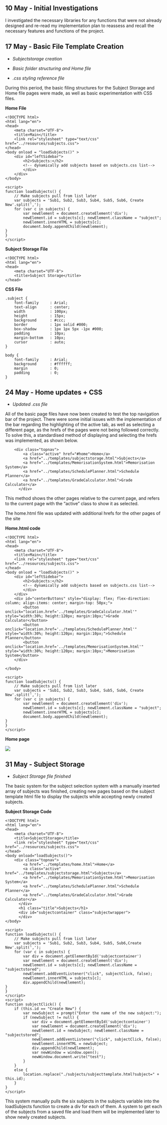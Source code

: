 ## 10 May - Initial Investigations<a id="10-may---initial-investigations"></a>

I investigated the necessary libraries for any functions that were not already designed and re-read my implementation plan to reassess and recall the necessary features and functions of the project.


## 17 May - Basic File Template Creation<a id="17-may---basic-file-template-creation"></a>

- _Subjectstorage creation_

- _Basic folder structuring and Home file_

- _.css styling reference file_

During this period, the basic filing structures for the Subject Storage and Home file pages were made, as well as basic experimentation with CSS files.

**Home File**

    <!DOCTYPE html>
    <html lang="en">
    <head>
        <meta charset="UTF-8">
        <title>Main</title>
        <link rel="stylesheet" type="text/css" href="../resources/subjects.css">
    </head>
    <body onload = "loadSubjects()" >
        <div id="leftSidebar">
            <h2>Subjects:</h2>
            <!-- dynamically add subjects based on subjects.css list-->
            </div>
        </div>
    </body>

<!---->

    <script>
    function loadSubjects() {
        // Make subjects pull from list later
        var subjects = 'Sub1, Sub2, Sub3, Sub4, Sub5, Sub6, Create New'.split(',');
        for (var c in subjects) {
            var newElement = document.createElement('div');
            newElement.id = subjects[c]; newElement.className = "subject";
            newElement.innerHTML = subjects[c];
            document.body.appendChild(newElement);
    }
    }
    </script>

**Subject Storage File**

    <!DOCTYPE html>
    <html lang="en">
    <head>
        <meta charset="UTF-8">
        <title>Subject Storage</title>
    </head>

**CSS File**

    .subject {
        font-family     : Arial;
        text-align      : center;
        width           : 100px;
        height          : 15px;
        background      : #ccc;
        border          : 1px solid #000;
        box-shadow      : 1px 1px 5px -1px #000;
        padding         : 10px;
        margin-bottom   : 10px;
        cursor          : auto;
    }

<!---->

    body {
        font-family     : Arial;
        background      : #ffffff;
        margin          : 0;
        padding         : 0;
    }


## 24 May - Home updates + CSS<a id="24-may---home-updates--css"></a>

- _Updated .css file_

All of the basic page files have now been created to test the top navigation bar of the project. There were some initial issues with the implementation of the bar regarding the highlighting of the active tab, as well as selecting a different page, as the hrefs of the pages were not being followed correctly. To solve this, a standardised method of displaying and selecting the hrefs was implemented, as shown below.

        <div class="topnav">
            <a class="active" href="#home">Home</a>
            <a href="../templates/subjectstorage.html">Subjects</a>
            <a href="../templates/MemorisationSystem.html">Memorisation System</a>
            <a href="../templates/SchedulePlanner.html">Schedule Planner</a>
            <a href="../templates/GradeCalculator.html">Grade Calculator</a>
          </div>

This method shows the other pages relative to the current page, and refers to the current page with the “active” class to show it as selected. 

The home.html file was updated with additional hrefs for the other pages of the site

**Home.html code**

    <!DOCTYPE html>
    <html lang="en">
    <head>
        <meta charset="UTF-8">
        <title>Main</title>
        <link rel="stylesheet" type="text/css" href="../resources/subjects.css">
    </head>
    <body onload = "loadSubjects()" >
        <div id="leftSidebar">
            <h2>Subjects:</h2>
            <!-- dynamically add subjects based on subjects.css list-->
            </div>
        </div>
        <div id="centerButtons" style="display: flex; flex-direction: column; align-items: center; margin-top: 50px;">
            <button onclick="location.href='../templates/GradeCalculator.html'" style="width:30%; height:120px; margin:10px;">Grade Calculator</button>
            <button onclick="location.href='../templates/SchedulePlanner.html'" style="width:30%; height:120px; margin:10px;">Schedule Planner</button>
            <button onclick="location.href='../templates/MemorisationSystem.html'" style="width:30%; height:120px; margin:10px;">Memorisation System</button>
        </div>

<!---->

    </body>

<!---->

    <script>
    function loadSubjects() {
        // Make subjects pull from list later
        var subjects = 'Sub1, Sub2, Sub3, Sub4, Sub5, Sub6, Create New'.split(',');
        for (var c in subjects) {
            var newElement = document.createElement('div');
            newElement.id = subjects[c]; newElement.className = "subject";
            newElement.innerHTML = subjects[c];
            document.body.appendChild(newElement);
    }
    }
    </script>

**Home page**

![](https://lh7-us.googleusercontent.com/docsz/AD_4nXeW-AVegIza2gLgdy7kRHbzi16b8ZKNMv_CeC6w1fQLducFmpHt-OzeKjW4Dhzl_kpKqS5niSIhC6zoWLQLAL_YD7loLalawm1JGwmYLnSnhEg1-zEIow5myLr9QOY84oaM5XMY-78AFhnbokheuMXmSis7?key=gN0_xdxwyMMxbxbHXeBexA)


## 31 May - Subject Storage<a id="31-may---subject-storage"></a>

- _Subject Storage file finished_

The basic system for the subject selection system with a manually inserted array of subjects was finished, creating new pages based on the subject template html file to display the subjects while accepting newly created subjects.

**Subject Storage Code**

    <!DOCTYPE html>
    <html lang="en">
    <head>
        <meta charset="UTF-8">
        <title>SubjectStorage</title>
        <link rel="stylesheet" type="text/css" href="../resources/subjects.css">
    </head>
    <body onload="loadSubjects()">
        <div class="topnav">
            <a href="../templates/home.html">Home</a>
            <a class="active" href="../templates/subjectstorage.html">Subjects</a>
            <a href="../templates/MemorisationSystem.html">Memorisation System</a>
            <a href="../templates/SchedulePlanner.html">Schedule Planner</a>
            <a href="../templates/GradeCalculator.html">Grade Calculator</a>
          </div>
          <h1 class="title">Subjects</h1>
          <div id="subjectcontainer" class="subjectwrapper">
          </div>
    </body>

<!---->

    <script>
    function loadSubjects() {
        // Make subjects pull from list later
        var subjects = 'Sub1, Sub2, Sub3, Sub4, Sub5, Sub6,Create New'.split(',');
        for (var c in subjects) {
            var div = document.getElementById('subjectcontainer')
            var newElement = document.createElement('div');
            newElement.id = subjects[c]; newElement.className = "subjectstored";
            newElement.addEventListener("click", subjectClick, false);
            newElement.innerHTML = subjects[c];
            div.appendChild(newElement);
    }
    }
    </script>
    <script>
    function subjectClick() {
        if (this.id == "Create New") {
            var newSubject = prompt("Enter the name of the new subject:");
            if (newSubject != null) {
                var div = document.getElementById('subjectcontainer')
                var newElement = document.createElement('div');
                newElement.id = newSubject; newElement.className = "subjectstored";
                newElement.addEventListener("click", subjectClick, false);
                newElement.innerHTML = newSubject;
                div.appendChild(newElement);
                var newWindow = window.open();
                newWindow.document.write("test");
            }
        }
        else {
            location.replace("./subjects/subjecttemplate.html?subject=" + this.id);
        }
    }
    </script>

This system manually pulls the six subjects in the subjects variable into the loadSubjects function to create a div for each of them. A system to get each of the subjects from a saved file and load them will be implemented later to show newly created subjects.

\
\
\
\
\
\
\
\
\
\
\
\
\
\
\
\
\
\
\
\
\
\
\
\
\
\
\
\
\
\



## 6 June - Schedule Planner and Subject Storage<a id="6-june---schedule-planner-and-subject-storage"></a>

Added basic template versions of all planned pages to test the top sidebar as a way to select different pages.

- _Schedule Planner_

The subject storage file was reworked to implement file loading to import subjects. This included implementing a number of functions to split down the file and get the arrays created from its’ data, split by the commas in the arrays.

**Subject Storage Final Version**

    <!DOCTYPE html>
    <html lang="en">
    <head>
        <meta charset="UTF-8">
        <title>SubjectStorage</title>
        <link rel="stylesheet" type="text/css" href="../resources/subjects.css">
        <script src="../javascript/main.js"></script>
    </head>
    <body onload="loadSubjects()">
        <div class="topnav">
            <a href="../templates/home.html">Home</a>
            <a class="active" href="../templates/subjectstorage.html">Subjects</a>
            <a href="../templates/MemorisationSystem.html">Memorisation System</a>
            <a href="../templates/SchedulePlanner.html">Schedule Planner</a>
            <a href="../templates/GradeCalculator.html">Grade Calculator</a>
          </div>
          <h1 class="title">Subjects</h1>
          <label for="TasksInput" class="btn loadbtn" style="margin-left:39%"">Load subjects from Subjectgrades file</label>
          <input id="TasksInput" style="visibility:hidden;" type="file" onchange='openTasksFile(event)'>
          <div id="subjectcontainer" class="subjectwrapper">
          </div>
    </body>

<!---->

    <script>
        const openTasksFile = (e) => {
            e.target.files[0].text().then((t) => {
                const outcome = t.split(/\r?\n/);
                console.log("File content:", outcome);
                const dataLines = outcome.slice(1);
                [group1, group2, group3] = splitAndGroupArrays(dataLines);
                console.log("Subjects Found:", group1);
                group1 = uniq(group1);
                console.log("Unique Subjects Found:", group1);
                group1.push("Create New");
                group1.forEach(subject => {
                    var div = document.getElementById('subjectcontainer')
                    var newElement = document.createElement('div');
                    newElement.id = subject; newElement.className = "subjectstored";
                    newElement.addEventListener("click", subjectClick, false);
                    newElement.innerHTML = subject;
                    div.appendChild(newElement);
                });

<!---->

            });
        };
        function splitAndGroupArrays(arrays) {
            let group1 = [];
            let group2 = [];
            let group3 = [];

<!---->

            arrays.forEach(array => {
                let sections = array.split(',');
                if (sections.length === 3) {
                    group1.push(sections[0].trim());
                    group2.push(sections[1].trim());
                    group3.push(sections[2].trim());
                } else {
                    console.warn("Error", array);
                }
            });
            return [group1, group2, group3];
        }
    </script>

![](https://lh7-us.googleusercontent.com/docsz/AD_4nXdGmu2-y2foTtRQYpTk9mO8e0U272cpxl8Ab100cZs-pbPX_bFaYEwAByXpLh97ZVPfyp2xwsaZ1nQ_DhtbvVnOi9sTFgSvRv6hU4HWOp8-QBQRkY-1t5QHAo0_JTIo3mg4a3zZqY4KUqCemsW7eyzx86k?key=gN0_xdxwyMMxbxbHXeBexA)

While creating the file reading method, it was discovered that files cannot be written to in a Javascript environment without a backend server for security reasons, causing any newly created files to be required to be locally stored.

I looked into the implementation of the schedule planner file, and assessing the different options to create the calendar and tasks menu. After looking between various libraries, the one that I ended up utilising was the FullCalendar module due to its’ simple implementation without the requirement for the end user to download any files and its’ unreliance on any backend servers, an issue faced with the manhole library.

From here, the implementation of the schedule planner was relatively simple. Initially, the main calendar was implemented without any task functionality using the basic structure laid out in the FullCalendar documentation. 

**Basic Page Code**

    <!DOCTYPE html>
    <html lang="en">
    <head>
        <meta charset="UTF-8">
        <title>SchedulePlanner</title>
        <link rel="stylesheet" type="text/css" href="../resources/subjects.css">
        <script src='https://cdn.jsdelivr.net/npm/fullcalendar@6.1.14/index.global.min.js'></script>
    </head>
    <body onload = "loadSubjects()" >
        <div class="topnav">
            <a href="../templates/home.html">Home</a>
            <a href="../templates/subjectstorage.html">Subjects</a>
            <a href="../templates/MemorisationSystem.html">Memorisation System</a>
            <a class="active" href="../templates/SchedulePlanner.html">Schedule Planner</a>
            <a href="../templates/GradeCalculator.html">Grade Calculator</a>
          </div>
          <h1 class="title">Schedule Planner</h1>
          <div id='calendar'></div>
    </body>
    <script>
        document.addEventListener('DOMContentLoaded', function() {
          calendarEl = document.getElementById('calendar');
          calendar = new FullCalendar.Calendar(calendarEl, {
            initialView: 'dayGridMonth',
            selectable: true,
            height:"auto"
          });
          calendar.render();
        });

**Basic Schedule Planner Menu**

![](https://lh7-us.googleusercontent.com/docsz/AD_4nXd0yv2kNzIzOK677936wSGgIypasXf0S8un7tszFCcnF9eTVySCGHMB0tSG8M8hsru9DbtuBLc9x759kdyopep0mLqu6j-iyL1AFv6TgP8w5su0uP8OAsuDCKsFji5cd2-K8pllite2XdzxW_I50P-6fZI?key=gN0_xdxwyMMxbxbHXeBexA)

A basic tasks system was then introduced, however it still lacks the details view within the popout menu.

**Basic Tasks Menu**

    <!DOCTYPE html>
    <html lang="en">
    <head>
        <meta charset="UTF-8">
        <title>SchedulePlanner</title>
        <link rel="stylesheet" type="text/css" href="../resources/subjects.css">
        <script src='https://cdn.jsdelivr.net/npm/fullcalendar@6.1.14/index.global.min.js'></script>
        <script src="../javascript/main.js"></script>
    </head>
    <body>
        <div class="topnav">
            <a href="../templates/home.html">Home</a>
            <a href="../templates/subjectstorage.html">Subjects</a>
            <a href="../templates/MemorisationSystem.html">Memorisation System</a>
            <a class="active" href="../templates/SchedulePlanner.html">Schedule Planner</a>
            <a href="../templates/GradeCalculator.html">Grade Calculator</a>
        </div>
        <h1 class="title">Schedule Planner</h1>
        <button id="loadFileBtn" class="btn">Select Schedule File</button>
        <button id="createTaskBtn" class="btn">Create New Task</button>
        <div id='calendar'></div>

<!---->

        <script>
            document.addEventListener('DOMContentLoaded', function() {
                // Initialize the calendar element
                calendarEl = document.getElementById('calendar');
                calendar = new FullCalendar.Calendar(calendarEl, {
                    events: [],
                    initialView: 'dayGridMonth',
                    selectable: true,
                    height: "auto",
                    eventMouseEnter: function(info) {
                showTaskDetails(info.event);
            },
            eventMouseLeave: function() {
                hideTaskDetails();
            }
                });
                calendar.render();

<!---->

                document.getElementById('loadFileBtn').addEventListener('click', loadSubjects);
                document.getElementById('createTaskBtn').addEventListener('click', createTask);
                document.getElementById('saveTaskBtn').addEventListener('click', saveTask);
                document.getElementById('cancelTaskBtn').addEventListener('click', closeTaskModal);
            });

<!---->

            function showTaskDetails(event) {
                const detailsDiv = document.createElement('div');
                detailsDiv.id = 'taskDetailsHover';
                detailsDiv.style.position = 'absolute';
                detailsDiv.style.backgroundColor = 'white';
                detailsDiv.style.border = '1px solid black';
                detailsDiv.style.padding = '10px';
                detailsDiv.style.zIndex = '1000';
                detailsDiv.innerHTML = `
                    <strong>${event.title}</strong><br>
                    Start: ${event.start.toLocaleString()}<br>
                    End: ${event.end ? event.end.toLocaleString() : 'N/A'}<br>
                    Details: ${event.extendedProps.details || 'No details provided'}
                `;
           
                function hideTaskDetails() {
                    const detailsDiv = document.getElementById('taskDetailsHover');
                    if (detailsDiv) {
                        detailsDiv.remove();
                }
            }
        document.body.appendChild(detailsDiv);
        document.addEventListener('mousemove', function moveListener(e) {
            detailsDiv.style.left = e.pageX + 10 + 'px';
            detailsDiv.style.top = e.pageY + 10 + 'px';
        }, { once: true });
    }

<!---->

            function loadSubjects() {
                const input = document.createElement('input');
                input.type = 'file';
                input.onchange = openSubjectsFile;
                input.click();
            }

<!---->

            const openSubjectsFile = (e) => {
                e.target.files[0].text().then((t) => {
                    const outcome = t.split(/\r?\n/);
                    console.log("File content:", outcome);
                    const dataLines = outcome.slice(1);
                    const [titles, starts, ends, colors] = splitAndGroupArrays(dataLines);
                    console.log("Titles:", titles);
                    console.log("Starts:", starts);
                    console.log("Ends:", ends);
                    console.log("Colors:", colors);

<!---->

                    const events = titles.map((title, index) => ({
                        title: title,
                        start: starts[index],
                        end: ends[index],
                        color: colors[index]
                    }));

<!---->

                    localStorage.setItem('scheduleEvents', JSON.stringify(events));

<!---->

                    updateCalendar();
                });
            };

<!---->

            function splitAndGroupArrays(arrays) {
                let group1 = [];
                let group2 = [];
                let group3 = [];
                let group4 = [];
                let group5 = [];

<!---->

                arrays.forEach(array => {
                    let sections = array.split(',');

<!---->

                    if (sections.length === 5) {
                        group1.push(sections[0].trim());
                        group2.push(sections[1].trim());
                        group3.push(sections[2].trim());
                        group4.push(sections[3].trim());
                    } else {
                        console.warn("Error", array);
                    }
                });

<!---->

                return [group1, group2, group3, group4];
            }

<!---->

            function createTask() {
            var newTask = prompt("Enter the name of the task:");
            var startDate = prompt("Enter start date of the task (Format - YYYY:MM:DD):");
            var endDate = prompt("Enter end date of the task (Format - YYYY:MM:DD):");
            var details = prompt("Task Details:");
            if (newTask != null) {
                newTask = {
                    title: newTask,
                    start: startDate,
                    end: endDate,
                    details: details
                };
                const existingEvents = JSON.parse(localStorage.getItem('scheduleEvents')) || [];
                existingEvents.push(newTask);
                localStorage.setItem('scheduleEvents', JSON.stringify(existingEvents));
                updateCalendar();
            }
            }

<!---->

            function updateCalendar() {
                const events = JSON.parse(localStorage.getItem('scheduleEvents')) || [];

<!---->

                calendar.removeAllEvents();
                events.forEach(event => calendar.addEvent(event));
                calendar.render();
            }

<!---->

            document.addEventListener('DOMContentLoaded', updateCalendar);
        </script>
    </body>
    </html>

This included a method to create tasks, as well as a method to locally save the created tasks to ensure they remain consistent.

The template for these tasks to be loaded into was also developed in its’ basic form. This template loads the subject information from the subject and creates a basic page around it.

![](https://lh7-us.googleusercontent.com/docsz/AD_4nXebdbECImJUhOYpvla0cBzvUzSo3D155VpdLXLRJ8p_4zqNc7dGXfoi9BfgVtZx9n0nHmkGnz5loCn0ZAJmn-rHg9vAfbo4tVHWwj8dIFj00z7aRW5EJrqI9IZoww5rC4KNjXSZqPdrlNxj97vZPbTGOKg?key=gN0_xdxwyMMxbxbHXeBexA)


## 13 June - Grades Calculator and Memorisation System<a id="13-june---grades-calculator-and-memorisation-system"></a>

The grades system was largely developed utilising similar code from the previous modules, particularly regarding the file loading and array separation functions. 

**Grade Calculator**

    <!DOCTYPE html>
    <html lang="en">
    <head>
        <meta charset="UTF-8">
        <title>Grade Calculator</title>
        <link rel="stylesheet" type="text/css" href="../resources/subjects.css">
    <script src="https://cdnjs.cloudflare.com/ajax/libs/Chart.js/2.9.4/Chart.js"> </script>
    </head>
    <body onload = "init()" >
        <div class="topnav">
            <a href="../templates/home.html">Home</a>
            <a href="../templates/subjectstorage.html">Subjects</a>
            <a href="../templates/MemorisationSystem.html">Memorisation System</a>
            <a href="../templates/SchedulePlanner.html">Schedule Planner</a>
            <a class="active" href="../templates/GradeCalculator.html">Grade Calculator</a>
        </div>
        <h1 class="title">Grade Calculator</h1>
        <label for="TasksInput" class="btn">Select Grades File</label>
        <input id="TasksInput" style="visibility:hidden;" type="file" onchange='openTasksFile(event)'>
        <canvas id="myChart" style="width:100%;max-width:700px"></canvas>
    </body>

<!---->

    <script>
        var xValues = ["A", "B", "C", "D", "E"];
        var yValues = [55, 49, 44, 24, 15];
        var barColors = ["red", "green", "blue", "orange", "brown"];
        var myChart; // Declare myChart globally

<!---->

        function init() {
            // Initialize the chart after the DOM has loaded
            var ctx = document.getElementById('myChart').getContext('2d');
            myChart = new Chart(ctx, {
                type: "bar",
                data: {
                    labels: xValues,
                    datasets: [{
                        backgroundColor: barColors,
                        data: yValues
                    }]
                },
                options: {
                    scales: {
                        yAxes: [{ ticks: { beginAtZero: true } }]
                    },
                    legend: { display: false },
                    title: {
                        display: true,
                        text: "Grades"
                    }
                }
            });
        }

<!---->

        const openTasksFile = (e) => {
            e.target.files[0].text().then((t) => {
                const outcome = t.split(/\r?\n/);
                console.log("File content:", outcome);
                // Skip the header line and process the rest
                const dataLines = outcome.slice(1);
                const [group1, group2, group3] = splitAndGroupArrays(dataLines);
                console.log("Group 1:", group1);
                console.log("Group 2:", group2);
                console.log("Group 3:", group3);

<!---->

                // Update xValues and yValues
                xValues = group2;
                yValues = group3.map(Number); // Ensure grades are numbers

<!---->

                // Redraw the chart with the new data
                updateChart();
            });
        };

<!---->

        function updateChart() {
            myChart.data.labels = xValues;
            myChart.data.datasets[0].data = yValues;
            myChart.update();
        }

<!---->

        function splitAndGroupArrays(arrays) {
            // Initialize arrays to hold grouped sections
            let group1 = [];
            let group2 = [];
            let group3 = [];

<!---->

            // Loop through each array in the input
            arrays.forEach(array => {
                // Split the string by commas
                let sections = array.split(',');

<!---->

                // Add each section to its corresponding group
                if (sections.length === 3) {
                    group1.push(sections[0].trim());
                    group2.push(sections[1].trim());
                    group3.push(sections[2].trim());
                } else {
                    console.warn("Error", array);
                }
            });

<!---->

            // Return the grouped arrays
            return [group1, group2, group3];

The Chart.js library was implemented to ensure that the graphs are as flexible and smooth as possible while ensuring that it can be run off of a users’ local device with no backend support. However, there are currently some issues with calculating the overall grades of the attached file. 

The memorisation system was also designed this week, with a popout window offering the question and possible answers in a similar format to that laid out in the storyboard for the implementation plan.

**Memorisation System Code**

    <!DOCTYPE html>
    <html lang="en">
    <head>
        <meta charset="UTF-8">
        <title>MemorisationSystem</title>
        <link rel="stylesheet" type="text/css" href="../resources/subjects.css">
    </head>
    <body onload="">
        <div class="topnav">
            <a href="../templates/home.html">Home</a>
            <a href="../templates/subjectstorage.html">Subjects</a>
            <a class="active" href="../templates/MemorisationSystem.html">Memorisation System</a>
            <a href="../templates/SchedulePlanner.html">Schedule Planner</a>
            <a href="../templates/GradeCalculator.html">Grade Calculator</a>
        </div>
        <h1 class="title">Memoriser</h1>
        <div class="flashcard-container">
            <h2>Click the "Start" button to select a flashcard file to practice</h2>
            <div class="flashcard-types">
                <button id="startButton">Start</button>
                <input id="questionsFile" type="file" style="visibility:hidden;" onchange='loadQuestions(event)'>
            </div>
            <dialog>
                <div class="flashcard" id="flashcard">
                    <span id="questionText"></span><br>
                    <button id="answer1" onclick="checkAnswer(this)"></button><br>
                    <button id="answer2" onclick="checkAnswer(this)"></button><br>
                    <button id="answer3" onclick="checkAnswer(this)"></button><br>
                    <button id="answer4" onclick="checkAnswer(this)"></button>
                </div>
                <div class="action-buttons">
                    <button onclick="nextQuestion()">Next</button>
                    <button onclick="closeDialog()">Close</button>
                </div>
                <div id="result"></div>
            </dialog>
        </div>
    </body>
    <script>
        let questions = [];
        let currentQuestionIndex = 0;

<!---->

        document.getElementById('startButton').addEventListener('click', function () {
            document.getElementById('questionsFile').click();
        });

<!---->

        function loadQuestions(event) {
            const file = event.target.files[0];
            if (file) {
                file.text().then((text) => {
                    const lines = text.split(/\r?\n/);
                    questions = lines.map(line => line.split(',')).filter(parts => parts.length === 5);
                    console.log(questions);
                    if (questions.length > 0) {
                        currentQuestionIndex = Math.floor(Math.random() * questions.length);
                        showQuestion(currentQuestionIndex);
                        document.querySelector('dialog').showModal();
                    }
                });
            }
        }

<!---->

        function showQuestion(index) {
            const [question, a1, a2, a3, a4] = questions[index];
            document.getElementById('questionText').textContent = question;
           
            // Randomize the order of answers
            const answers = [a1, a2, a3, a4];
            shuffleArray(answers);
           
            document.getElementById('answer1').textContent = answers[0];
            document.getElementById('answer2').textContent = answers[1];
            document.getElementById('answer3').textContent = answers[2];
            document.getElementById('answer4').textContent = answers[3];
           
            document.getElementById('result').textContent = '';
        }

<!---->

        function checkAnswer(button) {
            const selectedAnswer = button.textContent.trim();
            const correctAnswer = questions[currentQuestionIndex][1]; // First answer is correct

<!---->

            const resultDiv = document.getElementById('result');
            if (selectedAnswer === correctAnswer) {
                resultDiv.textContent = 'correct';
                resultDiv.style.color = 'green';
            } else {
                resultDiv.textContent = 'incorrect';
                resultDiv.style.color = 'red';
            }
        }

<!---->

        function nextQuestion() {
            currentQuestionIndex = Math.floor(Math.random() * questions.length);
            showQuestion(currentQuestionIndex);
        }

<!---->

        function closeDialog() {
            document.querySelector('dialog').close();
        }

<!---->

        function shuffleArray(array) {
            for (let i = array.length - 1; i > 0; i--) {
                const j = Math.floor(Math.random() * (i + 1));
                [array[i], array[j]] = [array[j], array[i]];
            }
        }
    </script>
    </html>

![](https://lh7-us.googleusercontent.com/docsz/AD_4nXfmI-uCo9Whitcx5BDafKeOLPkfqffe0BL9wpjCfPL7OLTDXeCGEmXQXvXi3h_hmt2GYv3btyxe6VstWTMZK1eR9BKfQvTdYJpLXbluK4Higw5LSummhpzDPVbRmDo38BtCe3duhVsTvNy7CI4bsAhda4M?key=gN0_xdxwyMMxbxbHXeBexA)

Some default flashcards were generated by ChatGPT as an example for the usage.


##  20 June - Completion<a id="20-june---completion"></a>

- _Project Completion_

The grades menu was completed with the calculations of the grades working and the layout fixed to allow both divs to be aligned vertically together

**Grades Calculator Menu**

![](https://lh7-us.googleusercontent.com/docsz/AD_4nXdMg6nHvVn_T2cCqWn0VoBIkejnje6Sh1zsxbGuOy0xo4Bp4Cx2V7uJENkVLgGtjb_zjf3OpZRfIF3AkMC7HxbaeIxB2L2G8qA8xnHDG_vzATu5iDM3EfFVWmexH61zy7-c5B5pC1wKto_hxejDhOCSsd3p?key=gN0_xdxwyMMxbxbHXeBexA)

The CSS file was finalised with some finishing touches to ensure that the project flows together as well as possible.

    .subject {
        font-family     : Arial;
        text-align      : center;
        width           : 100px;
        height          : 15px;
        background      : #ccc;
        border          : 1px solid #000;
        box-shadow      : 1px 1px 5px -1px #000;
        padding         : 10px;
        margin-bottom   : -15px;
        margin-top      : 30px;
        cursor          : pointer;
    }

<!---->

    .center {
        margin: auto;
    }

<!---->

    body {
        font-family     : Arial;
        background      : #757373;
        margin          : 0;
        padding         : 0;
    }

<!---->

    .topnav {
        background-color: #333;
        overflow: hidden;
      }
     
      .topnav a {
        float: left;
        color: #f2f2f2;
        text-align: center;
        padding: 14px 16px;
        text-decoration: none;
        font-size: 17px;
      }
     
      .topnav a:hover {
        background-color: #ddd;
        color: black;
      }
     
      .topnav a.active {
        background-color: #04AA6D;
        color: white;
      }

<!---->

      .title {
        font-family     : Arial;
        text-align      : center;
        width           : 100%;
        height          : 60px;
        background      : #ccc;
        border          : 1px solid #000;
        padding         : 0px;
        margin-bottom   : 10px;
        cursor          : pointer;
      }

<!---->

      .subjectstored {
        font-family     : Arial;
        font-size       : 30px;
        text-align      : center;
        line-height     : 150%;
        width           : 60%;
        height          : 50px;
        background      : #ccc;
        border          : 1px solid #000;
        box-shadow      : 1px 1px 5px -1px #000;
        padding         : 10px;
        margin-bottom   : 25px;
        margin-top      : 25px;
        cursor          : pointer;
        display: flex;
        justify-content: center;
      }

<!---->

      .subjectwrapper {
        margin-left:25%;

<!---->

      }

<!---->

      .sidebar  {
        font-family     : Arial;
        font-size       : 30px;
        text-align      : center;
        width           : 23%;
        height          : 75px;
        background      : #ccc;
        border          : 1px solid #000;
        box-shadow      : 1px 1px 5px -1px #000;
        padding         : 10px;
        margin-bottom   : 25px;
        margin-top      : 25px;
        cursor          : pointer;
        justify-content: center;
      }

<!---->

      .right-sidebar {
        margin-left: auto;
        margin-right: 5%;
      }

<!---->

      .left-sidebar {
        margin-left: -94%;
        margin-right: auto;
      }

<!---->

      .gradetable {
        background:#979090;
        margin-left: auto;
        margin-right: 15%;
      }

<!---->

      .titlewrapper {
        background:#979090;
        width: 100%;
        height: 160px;
        border          : 1px solid #000;
        display: flex;
      }

<!---->

      .gradestable {
        background:#979090;
        height: 350px;
      }

<!---->

      .taskstable {
        background:#552727;
        height: 350px;
        margin-left:-119%;
      }

<!---->

      h1 {
        text-align: center;
        font-size: 50px;
        color: black;
    }
     
      .loadbtn {
        font-family     : Arial;
        font-size       : 20px;
        text-align      : center;
        line-height     : 0%;
        width           : 20%;
        height          : 75px;
        background      : #7460b9;
        border          : 1px solid #000;
        box-shadow      : 1px 1px 5px -1px #000;
        padding         : 10px;
        margin-bottom   : 25px;
        margin-top      : 25px;
        cursor          : pointer;
      }

<!---->

      .grade {
        font-family     : Arial;
        font-size       : 30px;
        text-align      : center;
        width           : 100%;
        height          : 50px;
        background      : #ccc;
        border          : 1px solid #000;
        box-shadow      : 1px 1px 5px -1px #000;
        padding         : 10px;
        margin-bottom   : -15px;
        margin-top      : 30px;
        cursor          : pointer;
      }

<!---->

     

Some example flashcards were generated by ChatGPT to fill in the flashcards section.


## Section 1 - Home Menu<a id="section-1---home-menu"></a>

### Initial design<a id="initial-design"></a>

As this section was the first to be designed, it also had the first basic GUI selections that would be standardised across the rest of the application, such as the design of the top navigation bar. This navigation bar was created using a div storing each of the buttons, with a href to each of them that have to be manually changed each time a new page to be placed onto the top navigation bar was created.

        <div class="topnav">
            <a class="active" href="#home">Home</a>
            <a href="../templates/subjectstorage.html">Subjects</a>
            <a href="../templates/MemorisationSystem.html">Memorisation System</a>
            <a href="../templates/SchedulePlanner.html">Schedule Planner</a>
            <a href="../templates/GradeCalculator.html">Grade Calculator</a>
          </div>
    CSS Styling
    .topnav {
        background-color: #333;
        overflow: hidden;
      }
     
      .topnav a {
        float: left;
        color: #f2f2f2;
        text-align: center;
        padding: 14px 16px;
        text-decoration: none;
        font-size: 17px;
      }
     
      .topnav a:hover {
        background-color: #ddd;
        color: black;
      }
     
      .topnav a.active {
        background-color: #04AA6D;
        color: white;
      }

![](https://lh7-us.googleusercontent.com/docsz/AD_4nXdECTtb8OBCmVDSggWBNnAlvlXsoCjjU1aI94cRer8a2nYVMqimd-jFfj-9jM5zkXbXvW0k7DFbMsl9HBufE4Xsk9tysJVmF18aIu_f6QmQpVVrqIQonqOv8D5JjA_wIohGr0v5CkI_gvn-QlcurxXMZ7i0?key=gN0_xdxwyMMxbxbHXeBexA)


## Section 2 - Subjects Menu<a id="section-2---subjects-menu"></a>

### Initial implementation of File Reader<a id="initial-implementation-of-file-reader"></a>

![](https://lh7-us.googleusercontent.com/docsz/AD_4nXfY6c5rqeUOI7JxZGtRIZUQD67XBJfYudEfO-1OwLeoyAmdmoLV3VpDrTm5BF0GyOj4BG6UXvc9puTiwTAjkIPC0cBkZe410_mcqQavonUmrgi5jmfGJeJeZ6PTFxn_UT1QP212zHXnNIr2Xx4XASSv5--x?key=gN0_xdxwyMMxbxbHXeBexA)

The initial file reading method had issues in its’ logic, causing splits to be made between each letter in the array, instead of splits being made at each of the commas to get the different sections of the file as separate arrays to be read. This caused the issue in the image above. This issue was furthered when it was added to the correct table.

![](https://lh7-us.googleusercontent.com/docsz/AD_4nXc-KQM5snh2jufy2tsA809BrLnpDvGMn7VzC5s5F77Ubf3NIFx0Ig18apNxlUeNzbcm8B5kezpGViUnq9uM_q2LpnHWYTqa3ex1pXc5fsTKiE8HErSjHNEaewBj_1DDMK-3L3HuzzfhcaYiCOO-V7v92k_l?key=gN0_xdxwyMMxbxbHXeBexA)

After moving into correct table in the top-right of the page, the issue was furthered, as the individual letters were being read as separate arrays, causing them to be split into the task and grade columns.


### openFile function updates<a id="openfile-function-updates"></a>

#### The openFile function was changed to the following code:<a id="the-openfile-function-was-changed-to-the-following-code"></a>

        const openTasksFile = (e) => {
            e.target.files[0].text().then((t) => {
                const outcome = t.split(/\r?\n/);
                console.log("File content:", outcome);
                const dataLines = outcome.slice(1);
                [group1, group2, group3] = splitAndGroupArrays(dataLines);
                console.log("Subjects Found:", group1);
                group1 = uniq(group1);
                console.log("Unique Subjects Found:", group1);
                group1.forEach(subject => {
                    var newElement = document.createElement('div');
                    newElement.id = subject; newElement.className = "subject";
                    newElement.innerHTML = subject;
                    newElement.addEventListener("click", subjectClick, false);
                    document.body.appendChild(newElement);
                });

<!---->

            });
        };

The openFile function varies slightly between pages depending on the type of function to be opened and the data that needs to be extracted. The above version is the final version implemented into the subject template page. 


#### Code rundown:<a id="code-rundown"></a>

- The text is gathered from the opend files

- A constant is formed of the split text arrays from the main text segment

- The first segment of the array is sliced off, as it is redundant

- The code is run through the SplitandGroupArrays function

- The returned group1 segment, which is the subjects, is run through the uniq function

- Each of the subjects in group 1 have a div created, which is then given the click function, and appended to the document.


### splitAndGroupArrays function<a id="splitandgrouparrays-function"></a>

The splitAndGroupArrays function was made separate from the main openFile function for purposes of simplicity in implementing the code into other pages due to the changes required, as well as the potential need for one but not both of these functions in other applications across the site.


#### Code:<a id="code"></a>

    function splitAndGroupArrays(arrays) {
            let group1 = [];
            let group2 = [];
            let group3 = [];

<!---->

            arrays.forEach(array => {
                let sections = array.split(',');
                if (sections.length === 3) {
                    group1.push(sections[0].trim());
                    group2.push(sections[1].trim());
                    group3.push(sections[2].trim());
                } else {
                    console.warn("Error", array);
                }
            });
            return [group1, group2, group3];
        }


#### Code Rundown:<a id="code-rundown-1"></a>

- However many groups are necessary (in this case three) are formed to hold the split arrays

- For each array, the commas are found and the arrays are split at each of them into their split array groups defined previously.

- The sections are pushed into their respective groups.

- The three groups are returned to the openFile or similar function


### Uniq function<a id="uniq-function"></a>

The Uniq function was designed for the home and subject selection screens, but was first implemented into the subject selection menu. It goes through the list of subjects provided to it and pulls the unique subjects.


#### Code:<a id="code-1"></a>

    function uniq(a) {
        var seen = {};
        return a.filter(function(item) {
            return seen.hasOwnProperty(item) ? false : (seen[item] = true);
        });
    }


#### Code Rundown:<a id="code-rundown-2"></a>

- A variable is established for seen subjects to be held in

- The provided subjects are filtered based on whether the subject has been seen. If it has been seen, it is added to the seen variable to be checked against the future subjects.


### Subject Storage Full code:<a id="subject-storage-full-code"></a>

    <!DOCTYPE html>
    <html lang="en">
    <head>
        <meta charset="UTF-8">
        <title>SubjectStorage</title>
        <link rel="stylesheet" type="text/css" href="../resources/subjects.css">
    </head>
    <body onload="loadSubjects()">
        <div class="topnav">
            <a href="../templates/home.html">Home</a>
            <a class="active" href="../templates/subjectstorage.html">Subjects</a>
            <a href="../templates/MemorisationSystem.html">Memorisation System</a>
            <a href="../templates/SchedulePlanner.html">Schedule Planner</a>
            <a href="../templates/GradeCalculator.html">Grade Calculator</a>
          </div>
          <h1 class="title">Subjects</h1>
          <div id="subjectcontainer" class="subjectwrapper">
          </div>
    </body>

<!---->

    <script>
    function loadSubjects() {
        // Make subjects pull from list later
        var subjects = 'Sub1, Sub2, Sub3, Sub4, Sub5, Sub6,Create New'.split(',');
        for (var c in subjects) {
            var div = document.getElementById('subjectcontainer')
            var newElement = document.createElement('div');
            newElement.id = subjects[c]; newElement.className = "subjectstored";
            newElement.addEventListener("click", subjectClick, false);
            newElement.innerHTML = subjects[c];
            div.appendChild(newElement);
    }
    }
    </script>
    <script>
    function subjectClick() {
        if (this.id == "Create New") {
            var newSubject = prompt("Enter the name of the new subject:");
            if (newSubject != null) {
                var div = document.getElementById('subjectcontainer')
                var newElement = document.createElement('div');
                newElement.id = newSubject; newElement.className = "subjectstored";
                newElement.addEventListener("click", subjectClick, false);
                newElement.innerHTML = newSubject;
                div.appendChild(newElement);
                var newWindow = window.open();
                newWindow.document.write("test");
            }
        }
        else {
            location.replace("./subjects/subjecttemplate.html?subject=" + this.id);
        }
    }
    </script>


## Section 3 - Grade Calculator<a id="section-3---grade-calculator"></a>

The default values for the chart are set at the top of the script section to create a default graph:

        var xValues = ["A", "B", "C", "D", "E"];
        var yValues = [55, 49, 44, 24, 15];
        var barColors = ["red", "green", "blue", "orange", "brown"];
        var myChart;


### Init Function<a id="init-function"></a>

        function init() {
            var ctx = document.getElementById('myChart').getContext('2d');
            myChart = new Chart(ctx, {
                type: "bar",
                data: {
                    labels: xValues,
                    datasets: [{
                        backgroundColor: barColors,
                        data: yValues
                    }]
                },
                options: {
                    scales: {
                        yAxes: [{ ticks: { beginAtZero: true } }]
                    },
                    legend: { display: false },
                    title: {
                        display: true,
                        text: "Grades"
                    }
                }
            });
        }

Code Rundown:

- The “mychart” element in the HTML file is found by its’ id, and the content in it is gotte nto be modified.

- The settings for the chart are filled in, such as display settings and scale types.


### Modified openTasksFile function<a id="modified-opentasksfile-function"></a>

#### Code:<a id="code-2"></a>

                // group12 is the merged groups 1 and 2 to display both the subject and task on the grade column
                const group12 = [];
                    for (let i = 0; i < group1.length; i++) {
                    group12.push(`${group1[i]} ${group2[i]}`);
                    }
                xValues = group12;
                yValues = group3.map(Number);
                updateChart();
                updateGrades(group1, group3);


#### Code Rundown:<a id="code-rundown-3"></a>

- A constant for group12 is created to hold the merged groups 1 and 2

- For the length of group1, as it is assumed that both groups are the same length, the corresponding group1 and group2 sections are merged and pushed into group12

- The x values for the chart are set to the outcome of group12

- The y values for the chart are set to a map that is created according to the number of grades in group3 and the total grades.

- The updateChart function is ran

- The updateGrades function is ran with the results of groups 1 and 3

\



### UpdateGrades Function<a id="updategrades-function"></a>

#### Code:<a id="code-3"></a>

        function updateGrades(subjects, grades) {
        const sidebar = document.getElementById('gradesSidebar');
        const subjectGradesMap = {};

<!---->

        for (let i = 0; i < subjects.length; i++) {
            const subject = subjects[i];
            const grade = Number(grades[i]);
            if (!subjectGradesMap[subject]) {
                subjectGradesMap[subject] = [];
            }
            subjectGradesMap[subject].push(grade);
        }
        for (const subject in subjectGradesMap) {
            const subjectGrades = subjectGradesMap[subject];
            const totalGrades = subjectGrades.reduce((sum, grade) => sum + grade, 0);
            const averageGrade = totalGrades / subjectGrades.length;

<!---->

            const div = document.createElement('div');
            div.textContent = `${subject}: ${averageGrade.toFixed(2)}`;
            div.classList.add('grade');
           
            sidebar.appendChild(div);
        }
    }


#### Code Rundown:<a id="code-rundown-4"></a>

- The “subjects” and “grades” inputs are taken from the previously split arrays in splitAndGroupArrays

- The sidebar is pulled from the “gradesSidebar” element in the HTML section

- An empty map constant is created to hold the created map of the grades

- For the subject length:

  - The subject constant is defined as the subject the loop is currently up to

  - The grade is set to the current grade in the loop, turned into a number instead of a string

  - If the subject isn’t already in the map, it is pushed into it.

* For each subject in the grades map:

  - The subjectGrades variable is set to the subject inside of the map

  - The totalgrades of the subject are pulled from the subjectGrades variable, with the current grade of the subject being added to the overall sum

  - The average grade is calculated by the total number of grades divided by the total length of the array of subject grades

  -


### Grade Calculator Full Code:<a id="grade-calculator-full-code"></a>

    <!DOCTYPE html>
    <html lang="en">
    <head>
        <meta charset="UTF-8">
        <title>Grade Calculator</title>
        <link rel="stylesheet" type="text/css" href="../resources/subjects.css">
    <script src="https://cdnjs.cloudflare.com/ajax/libs/Chart.js/2.9.4/Chart.js"> </script>
    </head>
    <body onload = "init()" >
        <div class="topnav">
            <a href="../templates/home.html">Home</a>
            <a href="../templates/subjectstorage.html">Subjects</a>
            <a href="../templates/MemorisationSystem.html">Memorisation System</a>
            <a href="../templates/SchedulePlanner.html">Schedule Planner</a>
            <a class="active" href="../templates/GradeCalculator.html">Grade Calculator</a>
        </div>
        <h1 class="title">Grade Calculator</h1>
        <label for="TasksInput" class="btn">Select Grades File</label>
        <input id="TasksInput" style="visibility:hidden;" type="file" onchange='openTasksFile(event)'>
        <canvas id="myChart" style="width:100%;max-width:700px"></canvas>
    </body>

<!---->

    <script>
        var xValues = ["A", "B", "C", "D", "E"];
        var yValues = [55, 49, 44, 24, 15];
        var barColors = ["red", "green", "blue", "orange", "brown"];
        var myChart;

<!---->

        function init() {
            var ctx = document.getElementById('myChart').getContext('2d');
            myChart = new Chart(ctx, {
                type: "bar",
                data: {
                    labels: xValues,
                    datasets: [{
                        backgroundColor: barColors,
                        data: yValues
                    }]
                },
                options: {
                    scales: {
                        yAxes: [{ ticks: { beginAtZero: true } }]
                    },
                    legend: { display: false },
                    title: {
                        display: true,
                        text: "Grades"
                    }
                }
            });
        }

<!---->

        const openTasksFile = (e) => {
            e.target.files[0].text().then((t) => {
                const outcome = t.split(/\r?\n/);
                console.log("File content:", outcome);
                const dataLines = outcome.slice(1);
                const [group1, group2, group3] = splitAndGroupArrays(dataLines);
                console.log("Group 1:", group1);
                console.log("Group 2:", group2);
                console.log("Group 3:", group3);
                xValues = group2;
                yValues = group3.map(Number);
                updateChart();
            });
        };

<!---->

        function updateChart() {
            myChart.data.labels = xValues;
            myChart.data.datasets[0].data = yValues;
            myChart.update();
        }

<!---->

        function splitAndGroupArrays(arrays) {
            let group1 = [];
            let group2 = [];
            let group3 = [];

<!---->

            arrays.forEach(array => {
                let sections = array.split(',');
                if (sections.length === 3) {
                    group1.push(sections[0].trim());
                    group2.push(sections[1].trim());
                    group3.push(sections[2].trim());
                } else {
                    console.warn("Error", array);
                }
            });
            return [group1, group2, group3];
        }
    </script>


## Section 4 - Schedule Planner<a id="section-4---schedule-planner"></a>

The creation of the schedule planner was a relatively straightforward process, utilising an external library in order to form the calendar. The library fullCalender was selected, as it had the easiest integration with no server-side requirements, and could be fully implemented through a script tag. The Mantime library was also considered, being open-source and more accessible, but ultimately rejected in favour of FullCalendar due to its’ requirement to either be installed onto a backend server or the client’s system, which was deemed inefficient.


### Startup function on Document content loaded:<a id="startup-function-on-document-content-loaded"></a>

#### Code:<a id="code-4"></a>

            document.addEventListener('DOMContentLoaded', function() {
                calendarEl = document.getElementById('calendar');
                calendar = new FullCalendar.Calendar(calendarEl, {
                    events: [],
                    initialView: 'dayGridMonth',
                    selectable: true,
                    height: "auto",
                    eventMouseEnter: function(info) {
                showTaskDetails(info.event);
            },
            eventMouseLeave: function() {
                hideTaskDetails();
            }
                });
                calendar.render();

<!---->

                document.getElementById('loadFileBtn').addEventListener('click', loadSubjects);
                document.getElementById('createTaskBtn').addEventListener('click', createTask);
            });


#### Code Rundown:<a id="code-rundown-5"></a>

- An event listener is added for the page being loaded to run the function

- A variable with the calendar’s location within the site is created

- A “calendar” variable is created through a new calendar object formed through the .Calendar function in the FullCalendar library

  - The details of the task, as well as the event for a mouse hovering over the task, are inserted.

* The showTaskDetails function is run with the info of the mouse hovering over the task

* The render function in the FullCalendar library is run with the current calendar variable

* The ‘loadFileBtn’ and ‘createTaskBtn’ elements in the HTML code are located, and event listeners are added onto both to detect when they are clicked, with the loadSubjects and createTask functions respectively being run.


### eventMouseLeave function<a id="eventmouseleave-function"></a>

This function was initially stored within the previous function, but was made independent to be called separately.


#### Code:<a id="code-5"></a>

            eventMouseLeave: function() {
                hideTaskDetails();
            }
                });


#### Code Rundown:<a id="code-rundown-6"></a>

- When the mouse leaves the task and the function is run, the hideTaskDetails function is run.


### hideTaskDetails function<a id="hidetaskdetails-function"></a>

#### Code:<a id="code-6"></a>

    function hideTaskDetails() {
        const detailsDiv = document.getElementById('taskDetailsHover');
        if (detailsDiv) {
            detailsDiv.remove();
        }
    }


#### Code Rundown:<a id="code-rundown-7"></a>

- A detailsDiv constant is created to store the location of the taskDetailsHover element

- If the detailsDiv constant has anything inside of it, it is removed.


### createTask function<a id="createtask-function"></a>

#### Code:<a id="code-7"></a>

    function createTask() {
        var newTask = prompt("Enter the name of the task:");
        var startDate = prompt("Enter start date of the task (Format - YYYY:MM:DD):");
        var endDate = prompt("Enter end date of the task (Format - YYYY:MM:DD):");
        var details = prompt("Task Details:");
        if (newTask != null) {
            newTask = {
                title: newTask,
                start: startDate,
                end: endDate,
                extendedProps: { details: details }
            };
            const existingEvents = JSON.parse(localStorage.getItem('scheduleEvents')) || [];
            existingEvents.push(newTask);
            localStorage.setItem('scheduleEvents', JSON.stringify(existingEvents));
            updateCalendar();
        }
    }


#### Code Rundown:<a id="code-rundown-8"></a>

- Four message prompts in the order task name, start date, end date and details are created, with their outputs being stored in variables newTask, startDate, endDate and details respectively.

- If the name of the task is present:

  - The task is filled with the data from the four prompt variables

* A constant is created to hold the existing events already stored in the local storage of the browser

* The json of the local storage is parsed to retrieve the schedule events

* The parsed events are pushed to the existingEvents variable

* The current tasks are set into the local storage.

* The updateCalendar function is run


### updateCalendar function<a id="updatecalendar-function"></a>

#### Code:<a id="code-8"></a>

    function updateCalendar() {
        const events = JSON.parse(localStorage.getItem('scheduleEvents')) || [];
        calendar.removeAllEvents();
        events.forEach(event => {
            calendar.addEvent({
                title: event.title,
                start: event.start,
                end: event.end,
                extendedProps: { details: event.extendedProps ? event.extendedProps.details : '' } // Ensure extendedProps
            });
        });
        calendar.render();
    }


#### Code Rundown:<a id="code-rundown-9"></a>

- The events are parsed from the local storage’s scheduleEvents variable

- All of the current events are wiped through the removeAllEvents function in the FullCalendar library

- For each event in the parsed json array:

  - The addEvent function is run from the FullCalendar library

    - All of the data for the calendar is added to the created event

- Calendar.render is run from the FullCalendar library to form the updated calendar

\



### Schedule Planner Full Code:<a id="schedule-planner-full-code"></a>

    <!DOCTYPE html>
    <html lang="en">
    <head>
        <meta charset="UTF-8">
        <title>SchedulePlanner</title>
        <link rel="stylesheet" type="text/css" href="../resources/subjects.css">
        <script src='https://cdn.jsdelivr.net/npm/fullcalendar@6.1.14/index.global.min.js'></script>
    </head>
    <body>
        <div class="topnav">
            <a href="../templates/home.html">Home</a>
            <a href="../templates/subjectstorage.html">Subjects</a>
            <a href="../templates/MemorisationSystem.html">Memorisation System</a>
            <a class="active" href="../templates/SchedulePlanner.html">Schedule Planner</a>
            <a href="../templates/GradeCalculator.html">Grade Calculator</a>
        </div>
        <h1 class="title">Schedule Planner</h1>
        <button id="loadFileBtn" class="btn">Select Schedule File</button>
        <button id="createTaskBtn" class="btn">Create New Task</button>
        <div id='calendar'></div>

<!---->

        <!-- Modal for creating new task -->
        <div id="taskModal" style="display:none;">
            <div>
                <label for="taskTitle">Title:</label>
                <input type="text" id="taskTitle">
            </div>
            <div>
                <label for="taskStart">Start Date:</label>
                <input type="date" id="taskStart">
            </div>
            <div>
                <label for="taskEnd">End Date:</label>
                <input type="date" id="taskEnd">
            </div>
            <div>
                <label for="taskDetails">Details:</label>
                <input type="text" id="taskDetails">
            </div>
            <button id="saveTaskBtn">Save Task</button>
            <button id="cancelTaskBtn">Cancel</button>
        </div>

<!---->

        <script>
            document.addEventListener('DOMContentLoaded', function() {
                // Initialize the calendar element
                calendarEl = document.getElementById('calendar');
                calendar = new FullCalendar.Calendar(calendarEl, {
                    events: [],
                    initialView: 'dayGridMonth',
                    selectable: true,
                    height: "auto"
                });
                calendar.render();

<!---->

                // Add event listeners to buttons
                document.getElementById('loadFileBtn').addEventListener('click', loadSubjects);
                document.getElementById('createTaskBtn').addEventListener('click', openTaskModal);
                document.getElementById('saveTaskBtn').addEventListener('click', saveTask);
                document.getElementById('cancelTaskBtn').addEventListener('click', closeTaskModal);
            });

<!---->

            function loadSubjects() {
                // Trigger file input to select a file
                const input = document.createElement('input');
                input.type = 'file';
                input.onchange = openSubjectsFile;
                input.click();
            }

<!---->

            const openSubjectsFile = (e) => {
                e.target.files[0].text().then((t) => {
                    const outcome = t.split(/\r?\n/);
                    console.log("File content:", outcome);
                    // Skip the header line and process the rest
                    const dataLines = outcome.slice(1);
                    const [titles, starts, ends, colors] = splitAndGroupArrays(dataLines);
                    console.log("Titles:", titles);
                    console.log("Starts:", starts);
                    console.log("Ends:", ends);
                    console.log("Colors:", colors);

<!---->

                    // Create events array
                    const events = titles.map((title, index) => ({
                        title: title,
                        start: starts[index],
                        end: ends[index],
                        color: colors[index] // Assume the fourth section is for event colors
                    }));

<!---->

                    // Save events to local storage
                    localStorage.setItem('scheduleEvents', JSON.stringify(events));

<!---->

                    // Update the calendar with new events
                    updateCalendar();
                });
            };

<!---->

            function splitAndGroupArrays(arrays) {
                // Initialize arrays to hold grouped sections
                let group1 = [];
                let group2 = [];
                let group3 = [];
                let group4 = [];

<!---->

                // Loop through each array in the input
                arrays.forEach(array => {
                    // Split the string by commas
                    let sections = array.split(',');

<!---->

                    // Add each section to its corresponding group
                    if (sections.length === 4) {
                        group1.push(sections[0].trim());
                        group2.push(sections[1].trim());
                        group3.push(sections[2].trim());
                        group4.push(sections[3].trim());
                    } else {
                        console.warn("Error", array);
                    }
                });

<!---->

                // Return the grouped arrays
                return [group1, group2, group3, group4];
            }

<!---->

            function openTaskModal() {
                document.getElementById('taskModal').style.display = 'block';
            }

<!---->

            function closeTaskModal() {
                document.getElementById('taskModal').style.display = 'none';
            }

<!---->

            function saveTask() {
                const title = document.getElementById('taskTitle').value;
                const start = document.getElementById('taskStart').value;
                const end = document.getElementById('taskEnd').value;
                const details = document.getElementById('taskDetails').value;

<!---->

                // Create new task object
                const newTask = {
                    title: title,
                    start: start,
                    end: end,
                    details: details
                };

<!---->

                // Retrieve existing events from local storage
                const existingEvents = JSON.parse(localStorage.getItem('scheduleEvents')) || [];

<!---->

                // Append new task to the existing events
                existingEvents.push(newTask);

<!---->

                // Save updated events back to local storage
                localStorage.setItem('scheduleEvents', JSON.stringify(existingEvents));

<!---->

                // Update the calendar with new events
                updateCalendar();

<!---->

                // Close the task modal
                closeTaskModal();
            }

<!---->

            function updateCalendar() {
                // Retrieve events from local storage
                const events = JSON.parse(localStorage.getItem('scheduleEvents')) || [];

<!---->

                // Update the calendar with new events
                calendar.removeAllEvents();
                events.forEach(event => calendar.addEvent(event));
                calendar.render();
            }

<!---->

            // Load existing events from local storage on page load
            document.addEventListener('DOMContentLoaded', updateCalendar);
        </script>
    </body>
    </html>


## Section 5 - Memorisation System<a id="section-5---memorisation-system"></a>

![](https://lh7-us.googleusercontent.com/docsz/AD_4nXdAEvrDSmicHvjP_xesGYXfRid_EnGQzwjm5uLve2YW5Yh__ahmkQc-wb-6BdcKAZY-SM5Eoj6RH9F9yvpl76R8Turi7Eq-Oq4UdE9bj1fg7BZUXJpzLbhccMAGJxV_85seGRe79_l_NmkSL-70Iv5GBO7p?key=gN0_xdxwyMMxbxbHXeBexA)

![](https://lh7-us.googleusercontent.com/docsz/AD_4nXfr7kTU4LbHck9M9Wop_taGNh0gGluqudzqqfkR9nuD6oZwgma-fwVXBGJ1XH0G7XKMPB0kPvCkdmuHVuVTqfNwV9QouAteMwiInqFWJV_5Hq1OOG90cdzEOkVoOny1GH8E5F-HNVANXP7u_ciAcU0mzkC1?key=gN0_xdxwyMMxbxbHXeBexA)


### Initial code:<a id="initial-code"></a>

        let questions = [];
        let currentQuestionIndex = 0;

<!---->

        document.getElementById('startButton').addEventListener('click', function () {
            document.getElementById('questionsFile').click();
        });


#### Code Rundown:<a id="code-rundown-10"></a>

- The questions and index of questions are set to empty and zero

- The click event listener is added to the start button that runs the same function as the questions file button being clicked


### loadQuestions function<a id="loadquestions-function"></a>

#### Code:<a id="code-9"></a>

        function loadQuestions(event) {
            const file = event.target.files[0];
            if (file) {
                file.text().then((text) => {
                    const lines = text.split(/\r?\n/);
                    questions = lines.map(line => line.split(',')).filter(parts => parts.length === 5);
                    console.log(questions);
                    if (questions.length > 0) {
                        currentQuestionIndex = Math.floor(Math.random() * questions.length);
                        showQuestion(currentQuestionIndex);
                        document.querySelector('dialog').showModal();
                    }
                });
            }
        }


#### Code Rundown:<a id="code-rundown-11"></a>

- The file constant is set to the target files declared in the clicked button in the HTML code

- If the file is present:

  - The inside text of the file is collected with a .then function to account for errors

  - The text lines of the loaded questions file are split

  - The questions are split by commas, in the same method as the splitAndGroupArrays function

  - The split sections of the questions array are filtered into parts according to the length of the array

  - If the question exists:

    - The current question index, which accounts for all of the questions available to the system, is given a random number multiplied by the total length of the questions array

    - The question corresponding to the current question index is presented through the showQuestion function

    - The document selects the dialogue box through a modal created with the showModal function built into Javascript


#### Sources:<a id="sources"></a>

ChatGPT - Assistance with necessary calculations for determining the current question index


### showQuestion function’<a id="showquestion-function"></a>

#### code:<a id="code-10"></a>

        function showQuestion(index) {
            const [question, a1, a2, a3, a4] = questions[index];
            document.getElementById('questionText').textContent = question;
           
            // Randomize the order of answers
            const answers = [a1, a2, a3, a4];
            shuffleArray(answers);
           
            document.getElementById('answer1').textContent = answers[0];
            document.getElementById('answer2').textContent = answers[1];
            document.getElementById('answer3').textContent = answers[2];
            document.getElementById('answer4').textContent = answers[3];
           
            document.getElementById('result').textContent = '';
        }


#### Code Rundown:<a id="code-rundown-12"></a>

- The question and the four potential answers to the question are pulled from the index inputted to the function

- The question variable is set to the text content of the questionText element

- The four potential answers are shuffled through the shuffleArray function

- The answers and result are set to their respective elements


### checkAnswer function<a id="checkanswer-function"></a>

#### Code:<a id="code-11"></a>

        function checkAnswer(button) {
            const selectedAnswer = button.textContent.trim();
            const correctAnswer = questions[currentQuestionIndex][1]; // First answer is correct

<!---->

            const resultDiv = document.getElementById('result');
            if (selectedAnswer === correctAnswer) {
                resultDiv.textContent = 'correct';
                resultDiv.style.color = 'green';
            } else {
                resultDiv.textContent = 'incorrect';
                resultDiv.style.color = 'red';
            }
        }


#### Code Rundown:<a id="code-rundown-13"></a>

- The selected answer is set to the text content of the selected button that is inputted into the function

- The correctanswer is set to the first question in the original index of questions

- The resultDiv variable is set to the result element

- If the correct answer is selected:

  - Correct text is displayed

  - Text is styled to green

- If incorrect answer is selected

  - Incorrect text is displayed

  - Text is styled to red


### shuffleArray function<a id="shufflearray-function"></a>

#### Code:<a id="code-12"></a>

        function shuffleArray(array) {
            for (let i = array.length - 1; i > 0; i--) {
                const j = Math.floor(Math.random() * (i + 1));
                [array[i], array[j]] = [array[j], array[i]];
            }
        }


#### Code Rundown:<a id="code-rundown-14"></a>

- For the array length minus one:

  - J is set to a random number multiplied by the current number plus one

  - The arrays i and j is set to be equal to each other 

Sources:

ChatGPT - Assistance with necessary calculations for randomising the array


### Memorisation System Full Code:<a id="memorisation-system-full-code"></a>

    <!DOCTYPE html>
    <html lang="en">
    <head>
        <meta charset="UTF-8">
        <title>MemorisationSystem</title>
        <link rel="stylesheet" type="text/css" href="../resources/subjects.css">
    </head>
    <body onload="">
        <div class="topnav">
            <a href="../templates/MemorisationSystem.html">Home</a>
            <a href="../templates/subjectstorage.html">Subjects</a>
            <a class="active" href="../templates/MemorisationSystem.html">Memorisation System</a>
            <a href="../templates/SchedulePlanner.html">Schedule Planner</a>
            <a href="../templates/GradeCalculator.html">Grade Calculator</a>
        </div>
        <h1 class="title">Memoriser</h1>
        <div class="flashcard-container">
            <h2>Click the "Start" button to select a flashcard file to practice</h2>
            <div class="flashcard-types">
                <button id="startButton">Start</button>
                <input id="questionsFile" type="file" style="visibility:hidden;" onchange='loadQuestions(event)'>
            </div>
            <dialog>
                <div class="flashcard" id="flashcard">
                    <span id="questionText"></span><br>
                    <button id="answer1" onclick="checkAnswer(this)"></button><br>
                    <button id="answer2" onclick="checkAnswer(this)"></button><br>
                    <button id="answer3" onclick="checkAnswer(this)"></button><br>
                    <button id="answer4" onclick="checkAnswer(this)"></button>
                </div>
                <div class="action-buttons">
                    <button onclick="nextQuestion()">Next</button>
                    <button onclick="closeDialog()">Close</button>
                </div>
                <div id="result"></div>
            </dialog>
        </div>
    </body>
    <script>
        let questions = [];
        let currentQuestionIndex = 0;

<!---->

        document.getElementById('startButton').addEventListener('click', function () {
            document.getElementById('questionsFile').click();
        });

<!---->

        function loadQuestions(event) {
            const file = event.target.files[0];
            if (file) {
                file.text().then((text) => {
                    const lines = text.split(/\r?\n/);
                    questions = lines.map(line => line.split(',')).filter(parts => parts.length === 5);
                    console.log(questions);
                    if (questions.length > 0) {
                        currentQuestionIndex = Math.floor(Math.random() * questions.length);
                        showQuestion(currentQuestionIndex);
                        document.querySelector('dialog').showModal();
                    }
                });
            }
        }

<!---->

        function showQuestion(index) {
            const [question, a1, a2, a3, a4] = questions[index];
            document.getElementById('questionText').textContent = question;
           
            // Randomize the order of answers
            const answers = [a1, a2, a3, a4];
            shuffleArray(answers);
           
            document.getElementById('answer1').textContent = answers[0];
            document.getElementById('answer2').textContent = answers[1];
            document.getElementById('answer3').textContent = answers[2];
            document.getElementById('answer4').textContent = answers[3];
           
            document.getElementById('result').textContent = '';
        }

<!---->

        function checkAnswer(button) {
            const selectedAnswer = button.textContent.trim();
            const correctAnswer = questions[currentQuestionIndex][1]; // First answer is correct

<!---->

            const resultDiv = document.getElementById('result');
            if (selectedAnswer === correctAnswer) {
                resultDiv.textContent = 'Correct! Well done!';
                resultDiv.style.color = 'green';
            } else {
                resultDiv.textContent = 'Incorrect answer!';
                resultDiv.style.color = 'red';
            }
        }

<!---->

        function nextQuestion() {
            currentQuestionIndex = Math.floor(Math.random() * questions.length);
            showQuestion(currentQuestionIndex);
        }

<!---->

        function closeDialog() {
            document.querySelector('dialog').close();
        }

<!---->

        function shuffleArray(array) {
            for (let i = array.length - 1; i > 0; i--) {
                const j = Math.floor(Math.random() * (i + 1));
                [array[i], array[j]] = [array[j], array[i]];
            }
        }
    </script>
    </html>

Part B

**1. Legal, Social, and Ethical Considerations - Identify three potential legal, social, or ethical issues that may arise during the development of your software solution. For each issue, briefly explain how you addressed it to ensure compliance and ethical responsibility.**In the study planner app, three notable potential legal, social or ethical issues are the proper handling of a users’ data, the accessibility for all users and the legal issues over libraries.

To combat the issue of the sensitive data entered into the project, all data is stored on the front-end page on the user’s device, with no backend server to collect the users’ data. This prevents any unethical usage or potential data breaches of user data.

To ensure maximal accessibility for any users that may be using screen readers or colourblind plugins, of the elements and styling are kept to the typical guidelines for accessible sites. This includes ensuring that all text is highlightable for screen readers and styling to not be hard-coded to allow user plugins to modify the page’s appearance.

The potential for libraries to be pulled or copyrighted was combatted through the exclusive usage of open-source, free libraries. This allows for any modifications to libraries to be accounted for and avoids any potential ownership issues.

**2. User Interface Design - Describe three key principles or guidelines you would follow to ensure the user interface of the software solution is intuitive and user-friendly. Provide a brief explanation for each principle and how it contributes to improving usability.**

Consistent standards - Consistent standards must be implemented by keeping elements between pages the same in styling to ensure that their function is kept clear. 

Appropriate colour usage - Appropriate colour usage enables users to more easily grasp the important elements on a page and the likely elements to be interactive. Sparing colour use allows for those elements to stand out more and enable an easier user experience in using the application.

Simplistic font usage - The use of simplistic and clear fonts enables users to more easily read the text, potentially assisting more visually impaired users, and allows users to divert their attention to more vital sections of the site. 

**3. Documentation - List and briefly explain three types of documentation that essential for the software solution. Explain the purpose of each type of documentation and how you have implemented it.**

Code comments - Code comments assist users looking through the code in understanding the code. This can assist in the maintenance and modification of the code by ensuring that the function of each chunk of code is understood. This was implemented on each function to briefly explain its’ function, as well as more complex sections of the functions. 

Development journal - A development journal allows the process of creating the application to be communicated to the stakeholders of the project, enabling them to see the modifications and changes made to the application across the process of its’ development. 

Code explanations - Code explanations in the form of plain text explanations of the flow and function of the code assists less technically savvy users and stakeholders to further understand the application and the function of each of the segments of the code. 

**4. Project Management - Outline three key project management techniques or strategies you employed to maximize the productivity and efficiency of the software development process. Provide a brief explanation for each technique and how it contributed to successful project execution.**

The utilisation of the Agile method by splitting each of the modules into weekly segments allowed for more clear goals to be set, giving a clearer framework on the expectations for the outcomes of each time segment for the project. 

The prioritisation of vital modules in the project development allows for further modules to be tested in an easier manner and assists in the development of core functions that may be reused in further code segments. 

The utilisation of unit testing in the software development process allowed for each of the modules’ core functionality to be completed faster than they would have been otherwise. By testing each module individually through sample data, the modules could be developed without needing to make the data input functional.

**5. Collaborative Approach - Describe how you involved stakeholders in the software development process. Explain the benefits of adopting a collaborative approach and how it contributes to the success of the project.**

Stakeholders were involved in the software development process through the usage of drafted documents presented to stakeholders and research of stakeholders in the intended audience for the application. 

An initial writeup of the modules and time expectations were presented, with feedback being returned on the future development of the project. This guided much of the developmental process.

An analysis of the target audience for the project was also conducted regularly, to ensure that the functionalities of the study app stay consistent with the needs and requirements of the end users.

**6. Communication - Explain the importance of effective communication in software development, particularly when conveying technical concepts to non-technical stakeholders. Provide three examples of communication strategies or tools you used to ensure clear and concise communication throughout the project.**

Effective communication is essential in the software development process to ensure that all stakeholders have a full understanding of the processes and functionality of an application. To ensure that all stakeholders have a comprehensive grasp on the application’s state and functionality, diagrams, screenshots of working sections of the application and code explanations can assist in communicating to stakeholders in a clear and concise manner. These methods all assist users and stakeholders to better understand the functionality and usage of the code, and allows the state and functionality of each of the modules to be communicated to the stakeholders simply.
